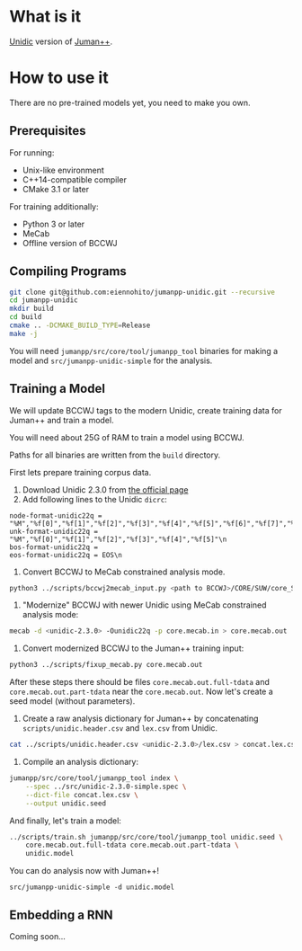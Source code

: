 # What is it

[Unidic](http://unidic.ninjal.ac.jp/) version of [Juman++](https://github.com/ku-nlp/jumanpp). 

# How to use it

There are no pre-trained models yet, you need to make you own.

## Prerequisites

For running:

* Unix-like environment
* C++14-compatible compiler
* CMake 3.1 or later

For training additionally:

* Python 3 or later
* MeCab
* Offline version of BCCWJ

## Compiling Programs

```bash
git clone git@github.com:eiennohito/jumanpp-unidic.git --recursive
cd jumanpp-unidic
mkdir build
cd build
cmake .. -DCMAKE_BUILD_TYPE=Release
make -j
```

You will need `jumanpp/src/core/tool/jumanpp_tool` binaries for making a model
and `src/jumanpp-unidic-simple` for the analysis.

## Training a Model

We will update BCCWJ tags to the modern Unidic,
create training data for Juman++ and train a model.

You will need about 25G of RAM to train a model using BCCWJ.

Paths for all binaries are written from the `build` directory.

First lets prepare training corpus data.

1. Download Unidic 2.3.0 from [the official page](http://unidic.ninjal.ac.jp/back_number#unidic_bccwj)
1. Add following lines to the Unidic `dicrc`:
```
node-format-unidic22q = "%M","%f[0]","%f[1]","%f[2]","%f[3]","%f[4]","%f[5]","%f[6]","%f[7]","%f[8]","%f[9]","%f[10]","%f[11]","%f[12]","%f[13]","%f[14]","%f[15]","%f[16]","%f[17]","%f[18]","%f[19]","%f[20]","%f[21]","%f[22]","%f[23]","%f[24]","%f[25]","%f[26]","%f[27]","%f[28]"\n
unk-format-unidic22q = "%M","%f[0]","%f[1]","%f[2]","%f[3]","%f[4]","%f[5]"\n
bos-format-unidic22q =
eos-format-unidic22q = EOS\n
```
1. Convert BCCWJ to MeCab constrained analysis mode.
```bash
python3 ../scripts/bccwj2mecab_input.py <path to BCCWJ>/CORE/SUW/core_SUW.txt > core.mecab.in
```
1. "Modernize" BCCWJ with newer Unidic using MeCab constrained analysis mode: 
```bash
mecab -d <unidic-2.3.0> -Ounidic22q -p core.mecab.in > core.mecab.out
```
1. Convert modernized BCCWJ to the Juman++ training input:
```bash
python3 ../scripts/fixup_mecab.py core.mecab.out
```

After these steps there should be files `core.mecab.out.full-tdata` and `core.mecab.out.part-tdata`
near the `core.mecab.out`.
Now let's create a seed model (without parameters).

1. Create a raw analysis dictionary for Juman++ by concatenating `scripts/unidic.header.csv` and `lex.csv` from Unidic.
```bash
cat ../scripts/unidic.header.csv <unidic-2.3.0>/lex.csv > concat.lex.csv
```

1. Compile an analysis dictionary: 
```bash
jumanpp/src/core/tool/jumanpp_tool index \
    --spec ../src/unidic-2.3.0-simple.spec \
    --dict-file concat.lex.csv \
    --output unidic.seed

```

And finally, let's train a model:
```bash
../scripts/train.sh jumanpp/src/core/tool/jumanpp_tool unidic.seed \
    core.mecab.out.full-tdata core.mecab.out.part-tdata \
    unidic.model
```

You can do analysis now with Juman++!

```
src/jumanpp-unidic-simple -d unidic.model
```

## Embedding a RNN

Coming soon...

